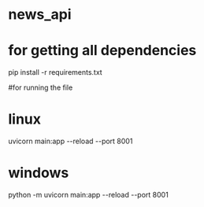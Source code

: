 # news_api
 # for getting all dependencies 
pip install -r requirements.txt


#for running the file
# linux
uvicorn main:app --reload --port 8001
# windows 
python -m uvicorn main:app --reload --port 8001

